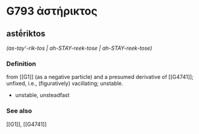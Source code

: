 # G793 ἀστήρικτος

## astḗriktos

_(as-tay'-rik-tos | ah-STAY-reek-tose | ah-STAY-reek-tose)_

### Definition

from [[G1]] (as a negative particle) and a presumed derivative of [[G4741]]; unfixed, i.e., (figuratively) vacillating; unstable.

- unstable, unsteadfast

### See also

[[G1]], [[G4741]]

